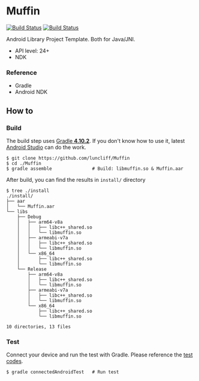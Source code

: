# Muffin
[![Build Status](https://dev.azure.com/luncliff/personal/_apis/build/status/luncliff.Muffin)](https://dev.azure.com/luncliff/personal/_build/latest?definitionId=2) [![Build Status](https://travis-ci.org/luncliff/Muffin.svg?branch=master)](https://travis-ci.org/luncliff/Muffin)

Android Library Project Template. Both for Java/JNI.

  - API level: 24+
  - NDK

### Reference
 - Gradle
 - Android NDK

## How to
### Build
The build step uses [Gradle **4.10.2**](https://gradle.org/). If you don't know how to use it, latest [Android Studio](https://developer.android.com/studio/) can do the work.   
```console
$ git clone https://github.com/luncliff/Muffin
$ cd ./Muffin
$ gradle assemble               # Build: libmuffin.so & Muffin.aar
```

After build, you can find the results in `install/` directory

```console
$ tree ./install
./install/
├── aar
│   └── Muffin.aar
└── libs
    ├── Debug
    │   ├── arm64-v8a
    │   │   ├── libc++_shared.so
    │   │   └── libmuffin.so
    │   ├── armeabi-v7a
    │   │   ├── libc++_shared.so
    │   │   └── libmuffin.so
    │   └── x86_64
    │       ├── libc++_shared.so
    │       └── libmuffin.so
    └── Release
        ├── arm64-v8a
        │   ├── libc++_shared.so
        │   └── libmuffin.so
        ├── armeabi-v7a
        │   ├── libc++_shared.so
        │   └── libmuffin.so
        └── x86_64
            ├── libc++_shared.so
            └── libmuffin.so

10 directories, 13 files
```

### Test

Connect your device and run the test with Gradle.
Please reference the [test codes](./android/test/muffin/). 
```console
$ gradle connectedAndroidTest   # Run test
```
